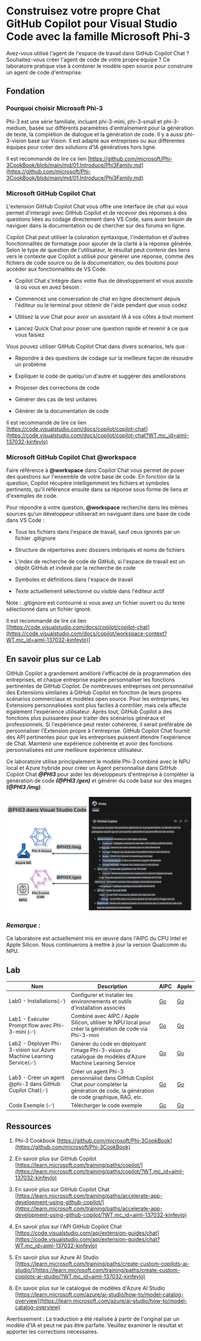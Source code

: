 # **Construisez votre propre Chat GitHub Copilot pour Visual Studio Code avec la famille Microsoft Phi-3**

Avez-vous utilisé l'agent de l'espace de travail dans GitHub Copilot Chat ? Souhaitez-vous créer l'agent de code de votre propre équipe ? Ce laboratoire pratique vise à combiner le modèle open source pour construire un agent de code d'entreprise.

## **Fondation**

### **Pourquoi choisir Microsoft Phi-3**

Phi-3 est une série familiale, incluant phi-3-mini, phi-3-small et phi-3-medium, basée sur différents paramètres d'entraînement pour la génération de texte, la complétion de dialogue et la génération de code. Il y a aussi phi-3-vision basé sur Vision. Il est adapté aux entreprises ou aux différentes équipes pour créer des solutions d'IA génératives hors ligne.

Il est recommandé de lire ce lien [https://github.com/microsoft/Phi-3CookBook/blob/main/md/01.Introduce/Phi3Family.md](https://github.com/microsoft/Phi-3CookBook/blob/main/md/01.Introduce/Phi3Family.md)

### **Microsoft GitHub Copilot Chat**

L'extension GitHub Copilot Chat vous offre une interface de chat qui vous permet d'interagir avec GitHub Copilot et de recevoir des réponses à des questions liées au codage directement dans VS Code, sans avoir besoin de naviguer dans la documentation ou de chercher sur des forums en ligne.

Copilot Chat peut utiliser la coloration syntaxique, l'indentation et d'autres fonctionnalités de formatage pour ajouter de la clarté à la réponse générée. Selon le type de question de l'utilisateur, le résultat peut contenir des liens vers le contexte que Copilot a utilisé pour générer une réponse, comme des fichiers de code source ou de la documentation, ou des boutons pour accéder aux fonctionnalités de VS Code.

- Copilot Chat s'intègre dans votre flux de développement et vous assiste là où vous en avez besoin :

- Commencez une conversation de chat en ligne directement depuis l'éditeur ou le terminal pour obtenir de l'aide pendant que vous codez

- Utilisez la vue Chat pour avoir un assistant IA à vos côtés à tout moment

- Lancez Quick Chat pour poser une question rapide et revenir à ce que vous faisiez

Vous pouvez utiliser GitHub Copilot Chat dans divers scénarios, tels que :

- Répondre à des questions de codage sur la meilleure façon de résoudre un problème

- Expliquer le code de quelqu'un d'autre et suggérer des améliorations

- Proposer des corrections de code

- Générer des cas de test unitaires

- Générer de la documentation de code

Il est recommandé de lire ce lien [https://code.visualstudio.com/docs/copilot/copilot-chat](https://code.visualstudio.com/docs/copilot/copilot-chat?WT.mc_id=aiml-137032-kinfeylo)

### **Microsoft GitHub Copilot Chat @workspace**

Faire référence à **@workspace** dans Copilot Chat vous permet de poser des questions sur l'ensemble de votre base de code. En fonction de la question, Copilot récupère intelligemment les fichiers et symboles pertinents, qu'il référence ensuite dans sa réponse sous forme de liens et d'exemples de code.

Pour répondre à votre question, **@workspace** recherche dans les mêmes sources qu'un développeur utiliserait en naviguant dans une base de code dans VS Code :

- Tous les fichiers dans l'espace de travail, sauf ceux ignorés par un fichier .gitignore

- Structure de répertoires avec dossiers imbriqués et noms de fichiers

- L'index de recherche de code de GitHub, si l'espace de travail est un dépôt GitHub et indexé par la recherche de code

- Symboles et définitions dans l'espace de travail

- Texte actuellement sélectionné ou visible dans l'éditeur actif

Note : .gitignore est contourné si vous avez un fichier ouvert ou du texte sélectionné dans un fichier ignoré.

Il est recommandé de lire ce lien [[https://code.visualstudio.com/docs/copilot/copilot-chat](https://code.visualstudio.com/docs/copilot/workspace-context?WT.mc_id=aiml-137032-kinfeylo)]

## **En savoir plus sur ce Lab**

GitHub Copilot a grandement amélioré l'efficacité de la programmation des entreprises, et chaque entreprise espère personnaliser les fonctions pertinentes de GitHub Copilot. De nombreuses entreprises ont personnalisé des Extensions similaires à GitHub Copilot en fonction de leurs propres scénarios commerciaux et modèles open source. Pour les entreprises, les Extensions personnalisées sont plus faciles à contrôler, mais cela affecte également l'expérience utilisateur. Après tout, GitHub Copilot a des fonctions plus puissantes pour traiter des scénarios généraux et professionnels. Si l'expérience peut rester cohérente, il serait préférable de personnaliser l'Extension propre à l'entreprise. GitHub Copilot Chat fournit des API pertinentes pour que les entreprises puissent étendre l'expérience de Chat. Maintenir une expérience cohérente et avoir des fonctions personnalisées est une meilleure expérience utilisateur.

Ce laboratoire utilise principalement le modèle Phi-3 combiné avec le NPU local et Azure hybride pour créer un Agent personnalisé dans GitHub Copilot Chat ***@PHI3*** pour aider les développeurs d'entreprise à compléter la génération de code ***(@PHI3 /gen)*** et générer du code basé sur des images ***(@PHI3 /img)***.

![PHI3](../../../../../translated_images/cover.d430b054ed524c747b7ab90cf1b12cbf65dbc199017fbd08ce9fab9f47204e03.fr.png)

### ***Remarque :***

Ce laboratoire est actuellement mis en œuvre dans l'AIPC du CPU Intel et Apple Silicon. Nous continuerons à mettre à jour la version Qualcomm du NPU.

## **Lab**

| Nom | Description | AIPC | Apple |
| ------------ | ----------- | -------- |-------- |
| Lab0 - Installations(✅) | Configurer et installer les environnements et outils d'installation associés | [Go](./HOL/AIPC/01.Installations.md) |[Go](./HOL/Apple/01.Installations.md) |
| Lab1 - Exécuter Prompt flow avec Phi-3-mini (✅) | Combiné avec AIPC / Apple Silicon, utiliser le NPU local pour créer la génération de code via Phi-3-mini | [Go](./HOL/AIPC/02.PromptflowWithNPU.md) |  [Go](./HOL/Apple/02.PromptflowWithMLX.md) |
| Lab2 - Déployer Phi-3-vision sur Azure Machine Learning Service(✅) | Générer du code en déployant l'image Phi-3-vision du catalogue de modèles d'Azure Machine Learning Service | [Go](./HOL/AIPC/03.DeployPhi3VisionOnAzure.md) |[Go](./HOL/Apple/03.DeployPhi3VisionOnAzure.md) |
| Lab3 - Créer un agent @phi-3 dans GitHub Copilot Chat(✅)  | Créer un agent Phi-3 personnalisé dans GitHub Copilot Chat pour compléter la génération de code, la génération de code graphique, RAG, etc. | [Go](./HOL/AIPC/04.CreatePhi3AgentInVSCode.md) | [Go](./HOL/Apple/04.CreatePhi3AgentInVSCode.md) |
| Code Exemple (✅)  | Télécharger le code exemple | [Go](../../../../../code/07.Lab/01/AIPC) | [Go](../../../../../code/07.Lab/01/Apple) |

## **Ressources**

1. Phi-3 Cookbook [https://github.com/microsoft/Phi-3CookBook](https://github.com/microsoft/Phi-3CookBook)

2. En savoir plus sur GitHub Copilot [https://learn.microsoft.com/training/paths/copilot/](https://learn.microsoft.com/training/paths/copilot/?WT.mc_id=aiml-137032-kinfeylo)

3. En savoir plus sur GitHub Copilot Chat [https://learn.microsoft.com/training/paths/accelerate-app-development-using-github-copilot/](https://learn.microsoft.com/training/paths/accelerate-app-development-using-github-copilot/?WT.mc_id=aiml-137032-kinfeylo)

4. En savoir plus sur l'API GitHub Copilot Chat [https://code.visualstudio.com/api/extension-guides/chat](https://code.visualstudio.com/api/extension-guides/chat?WT.mc_id=aiml-137032-kinfeylo)

5. En savoir plus sur Azure AI Studio [https://learn.microsoft.com/training/paths/create-custom-copilots-ai-studio/](https://learn.microsoft.com/training/paths/create-custom-copilots-ai-studio/?WT.mc_id=aiml-137032-kinfeylo)

6. En savoir plus sur le catalogue de modèles d'Azure AI Studio [https://learn.microsoft.com/azure/ai-studio/how-to/model-catalog-overview](https://learn.microsoft.com/azure/ai-studio/how-to/model-catalog-overview)

Avertissement : La traduction a été réalisée à partir de l'original par un modèle d'IA et peut ne pas être parfaite. Veuillez examiner le résultat et apporter les corrections nécessaires.